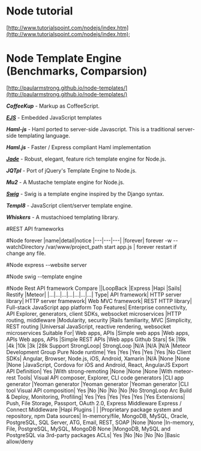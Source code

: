 # Node tutorial
[http://www.tutorialspoint.com/nodejs/index.htm](http://www.tutorialspoint.com/nodejs/index.htm);

# Node Template Engine (Benchmarks, Comparsion)
[http://paularmstrong.github.io/node-templates/](http://paularmstrong.github.io/node-templates/)

***CoffeeKup*** - Markup as CoffeeScript.

***[EJS](https://github.com/tj/ejs)*** - Embedded JavaScript templates

***Haml-js*** - Haml ported to server-side Javascript. This is a traditional server-side templating language.

***Haml.js*** - Faster / Express compliant Haml implementation

***[Jade](http://jade-lang.com/)*** - Robust, elegant, feature rich template engine for Node.js.

***JQTpl*** - Port of jQuery's Template Engine to Node.js.

***Mu2*** - A Mustache template engine for Node.js.

***[Swig](https://github.com/paularmstrong/swig)*** - Swig is a template engine inspired by the Django syntax.

***Templ8*** - JavaScript client/server template engine.

***Whiskers*** - A mustachioed templating library.

#REST API frameworks

#Node forever
|name|detail|notice
|---|---|---|
|forever| forever -w --watchDirectory /var/www/project_path start app.js | forever restart if change any file.

#Node express --website server

#Node swig --template engine

#Node Rest API framework Compare
||LoopBack	|Express	|Hapi	|Sails|	Restify	|Meteor|
|...|...|...|...|...|...|...|
Type|	API framework|	HTTP server library|	HTTP server framework|	Web MVC framework|	REST HTTP library|	Full-stack JavaScript app platform
Top Features|	Enterprise connectivity, API Explorer, generators, client SDKs, websocket microservices	|HTTP routing, middleware	|Modularity, security	|Rails familiarity, MVC	|Simplicity, REST routing	|Universal JavaScript, reactive rendering, websocket microservices
Suitable For|	Web apps, APIs	|Simple web apps	|Web apps, APIs	Web apps, APIs	|Simple REST APIs	|Web apps
Github Stars|	5k	|19k	|4k	|10k	|3k	|28k
Support	StrongLoop|	StrongLoop	|N/A	|N/A	|N/A	|Meteor Development Group
Pure Node runtime|	Yes	|Yes	|Yes	|Yes	|Yes	|No
Client SDKs|	Angular, Browser, Node.js, iOS, Android, Xamarin	|N/A	|None	|None	|None	|JavaScript, Cordova for iOS and Android, React, AngularJS
Export API Definition|	Yes	|With strong-remoting	|None	|None	|None	|With meteor-rest
Tools|	Visual API composer, Explorer, CLI code generators	|CLI app generator	|Yeoman generator	|Yeoman generator	|Yeoman generator	|CLI tool
Visual API composition|	Yes	|No	|No	|No	|No	|No
StrongLoop Arc Build & Deploy, Monitoring, Profiling|	Yes	|Yes	|Yes	|Yes	|Yes	|Yes
Extensions|	Push, File Storage, Passport, OAuth 2.0, Express Middleware	Express / Connect Middleware	|Hapi Plugins	|	|	|Proprietary package system and repository, npm
Data sources|	In-memory/file, MongoDB, MySQL, Oracle, PostgreSQL, SQL Server, ATG, Email, REST, SOAP	|None	|None	|In-memory, File, PostgreSQL, MySQL, MongoDB	None	|MongoDB, MySQL and PostgreSQL via 3rd-party packages
ACLs|	Yes	|No	|No	|No	|No	|Basic allow/deny
